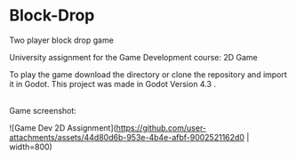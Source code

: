 # Block-Drop
 Two player block drop game

University assignment for the Game Development course: 2D Game

To play the game download the directory or clone the repository and import it in Godot.
This project was made in Godot Version 4.3 .

<br>
Game screenshot:

![Game Dev 2D Assignment](https://github.com/user-attachments/assets/44d80d6b-953e-4b4e-afbf-9002521162d0 | width=800)
